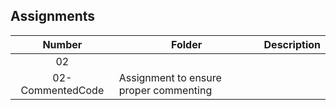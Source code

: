 ## Assignments

| Number | Folder | Description |
| :----: | ------ | ----------- |
|02      |<a href="https://github.com/Kyrie-Ma/3013-ALG-Ma/blob/master/Assignments/02-CommentedCode/main.cpp" />
02-CommentedCode| Assignment to ensure proper commenting|
